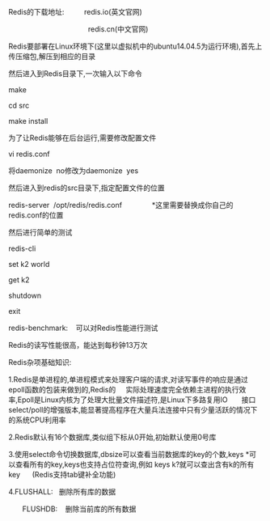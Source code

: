 Redis的下载地址:          redis.io(英文官网)

                                        redis.cn(中文官网)

Redis要部署在Linux环境下(这里以虚拟机中的ubuntu14.04.5为运行环境),首先上传压缩包,解压到相应的目录

然后进入到Redis目录下,一次输入以下命令

make

cd src

make install

为了让Redis能够在后台运行,需要修改配置文件

vi redis.conf

将daemonize  no修改为daemonize  yes

然后进入到redis的src目录下,指定配置文件的位置

redis-server  /opt/redis/redis.conf               *这里需要替换成你自己的redis.conf的位置

然后进行简单的测试

redis-cli

set k2 world

get k2

shutdown

exit

redis-benchmark:    可以对Redis性能进行测试

Redis的读写性能很高，能达到每秒钟13万次

Redis杂项基础知识:

1.Redis是单进程的,单进程模式来处理客户端的请求,对读写事件的响应是通过epoll函数的包装来做到的,Redis的     实际处理速度完全依赖主进程的执行效率,Epoll是Linux内核为了处理大批量文件描述符,是Linux下多路复用IO       接口select/poll的增强版本,能显著提高程序在大量兵法连接中只有少量活跃的情况下的系统CPU利用率

2.Redis默认有16个数据库,类似组下标从0开始,初始默认使用0号库

3.使用select命令切换数据库,dbsize可以查看当前数据库的key的个数,keys *可以查看所有的key,keys也支持占位符查询,例如 keys k?就可以查出含有k的所有key      (Redis支持tab键补全功能)

4.FLUSHALL:   删除所有库的数据  

       FLUSHDB:    删除当前库的所有数据
